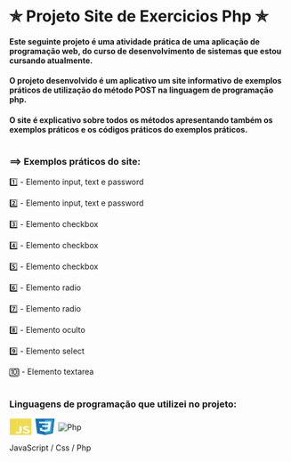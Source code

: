 # ✯ Projeto Site de Exercicios Php ✯
#### Este seguinte projeto é uma atividade prática de uma aplicação de programação web, do curso de desenvolvimento de sistemas que estou cursando atualmente.

#### O projeto desenvolvido é um aplicativo um site informativo de exemplos práticos de utilização do método POST na linguagem de programação php.
#### O site é explicativo sobre todos os métodos apresentando também os exemplos práticos e os códigos práticos do exemplos práticos. 

#

### ⟹ Exemplos práticos do site:

1️⃣ - Elemento input, text e password 

2️⃣ - Elemento input, text e password 

3️⃣ - Elemento checkbox  

4️⃣ - Elemento checkbox 

5️⃣ - Elemento checkbox 

6️⃣ - Elemento radio

7️⃣ - Elemento radio

8️⃣ - Elemento oculto 

9️⃣ - Elemento select 

🔟 - Elemento textarea

#

### Linguagens de programação que utilizei no projeto:
<img align="center" alt="Js" height="30" width="40" src="https://raw.githubusercontent.com/devicons/devicon/master/icons/javascript/javascript-plain.svg">  <img align="center" alt="CSS" height="30" width="40" src="https://raw.githubusercontent.com/devicons/devicon/master/icons/css3/css3-original.svg"> <img align="center" alt="Php" height="30" width="40" src="https://cdn.jsdelivr.net/gh/devicons/devicon/icons/php/php-original.svg">

JavaScript / Css / Php


